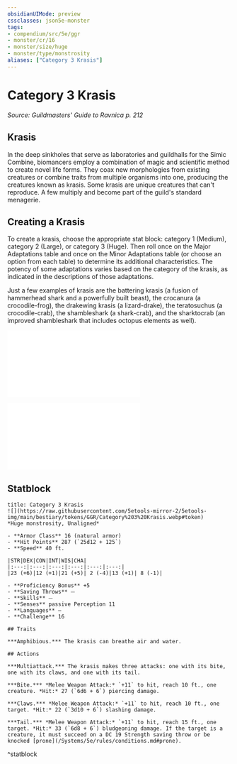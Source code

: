 ```yaml
---
obsidianUIMode: preview
cssclasses: json5e-monster
tags:
- compendium/src/5e/ggr
- monster/cr/16
- monster/size/huge
- monster/type/monstrosity
aliases: ["Category 3 Krasis"]
---
```

# Category 3 Krasis
*Source: Guildmasters' Guide to Ravnica p. 212*  

## Krasis

In the deep sinkholes that serve as laboratories and guildhalls for the Simic Combine, biomancers employ a combination of magic and scientific method to create novel life forms. They coax new morphologies from existing creatures or combine traits from multiple organisms into one, producing the creatures known as krasis. Some krasis are unique creatures that can't reproduce. A few multiply and become part of the guild's standard menagerie.

## Creating a Krasis

To create a krasis, choose the appropriate stat block: category 1 (Medium), category 2 (Large), or category 3 (Huge). Then roll once on the Major Adaptations table and once on the Minor Adaptations table (or choose an option from each table) to determine its additional characteristics. The potency of some adaptations varies based on the category of the krasis, as indicated in the descriptions of those adaptations.

Just a few examples of krasis are the battering krasis (a fusion of hammerhead shark and a powerfully built beast), the crocanura (a crocodile-frog), the drakewing krasis (a lizard-drake), the teratosuchus (a crocodile-crab), the shambleshark (a shark-crab), and the sharktocrab (an improved shambleshark that includes octopus elements as well).

![Major Adaptations](/Systems/5e/tables/major-adaptations-ggr.md)

![Minor Adaptations](/Systems/5e/tables/minor-adaptations-ggr.md)

## Statblock

```ad-statblock
title: Category 3 Krasis
![](https://raw.githubusercontent.com/5etools-mirror-2/5etools-img/main/bestiary/tokens/GGR/Category%203%20Krasis.webp#token)
*Huge monstrosity, Unaligned*

- **Armor Class** 16 (natural armor)
- **Hit Points** 287 (`25d12 + 125`)
- **Speed** 40 ft.

|STR|DEX|CON|INT|WIS|CHA|
|:---:|:---:|:---:|:---:|:---:|:---:|
|23 (+6)|12 (+1)|21 (+5)| 2 (-4)|13 (+1)| 8 (-1)|

- **Proficiency Bonus** +5
- **Saving Throws** ⏤
- **Skills** ⏤
- **Senses** passive Perception 11
- **Languages** —
- **Challenge** 16

## Traits

***Amphibious.*** The krasis can breathe air and water.

## Actions

***Multiattack.*** The krasis makes three attacks: one with its bite, one with its claws, and one with its tail.

***Bite.*** *Melee Weapon Attack:* `+11` to hit, reach 10 ft., one creature. *Hit:* 27 (`6d6 + 6`) piercing damage.

***Claws.*** *Melee Weapon Attack:* `+11` to hit, reach 10 ft., one target. *Hit:* 22 (`3d10 + 6`) slashing damage.

***Tail.*** *Melee Weapon Attack:* `+11` to hit, reach 15 ft., one target. *Hit:* 33 (`6d8 + 6`) bludgeoning damage. If the target is a creature, it must succeed on a DC 19 Strength saving throw or be knocked [prone](/Systems/5e/rules/conditions.md#prone).
```
^statblock